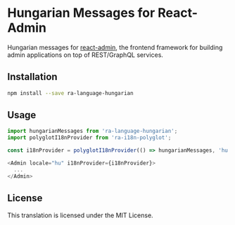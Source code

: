 # Hungarian Messages for React-Admin

Hungarian messages for [react-admin](https://github.com/marmelab/react-admin), the frontend framework for building admin applications on top of REST/GraphQL services.

## Installation

```sh
npm install --save ra-language-hungarian
```

## Usage

```js
import hungarianMessages from 'ra-language-hungarian';
import polyglotI18nProvider from 'ra-i18n-polyglot';

const i18nProvider = polyglotI18nProvider(() => hungarianMessages, 'hu');

<Admin locale="hu" i18nProvider={i18nProvider}>
  ...
</Admin>
```

## License

This translation is licensed under the MIT License.